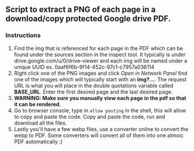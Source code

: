 ## Script to extract a PNG of each page in a download/copy protected Google drive PDF. 

### Instructions
1. Find the img that is referenced for each page in the PDF which can be found under the sources section in the inspect tool. It typically is under drive.google.com/u/0/drive-viewer and each img will be named under a unique UUID ex. 0aaf6f6b-9f14-452c-97c1-c7957a036114
2. Right click one of the PNG images and click *Open in Network Panel* find one of the images which will typically start with an **img?...**. The request URL is what you will place in the double quotations variable called **BASE_URL**. Enter the first desired page and the last desired page. 
3. **WARNING: Make sure you manually view each page in the pdf so that it can be rendered.**
4. Go to browser console, type in `allow pasting` in the shell, this will allow to copy and paste the code. Copy and paste the code, run and download all the files. 
5. Lastly you'll have a few webp files, use a converter online to convert the webp to PDF. Some converters will convert all of them into one atmoic PDF automatically :) 
